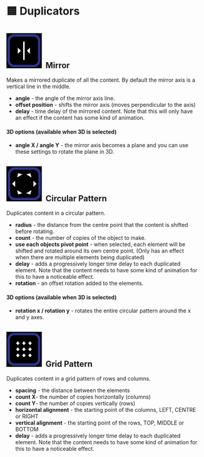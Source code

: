 # 🟦 Duplicators

## <img src="../.gitbook/assets/image (4).png" alt="" data-size="line">  Mirror

Makes a mirrored duplicate of all the content. By default the mirror axis is a vertical line in the middle.&#x20;

* **angle** - the angle of the mirror axis line.&#x20;
* **offset position** - shifts the mirror axis (moves perpendicular to the axis)&#x20;
* **delay** - time delay of the mirrored content. Note that this will only have an effect if the content has some kind of animation.&#x20;

#### 3D options (available when 3D is selected)

* **angle X / angle Y** - the mirror axis becomes a plane and you can use these settings to rotate the plane in 3D.

## <img src="../.gitbook/assets/image (5).png" alt="" data-size="line">  Circular Pattern

Duplicates content in a circular pattern.&#x20;

* **radius** - the distance from the centre point that the content is shifted before rotating.&#x20;
* **count** - the number of copies of the object to make.&#x20;
* **use each objects pivot point** - when selected, each element will be shifted and rotated around its own centre point. (Only has an effect when there are multiple elements being duplicated)
* **delay** - adds a progressively longer time delay to each duplicated element. Note that the content needs to have some kind of animation for this to have a noticeable effect.
* **rotation** - an offset rotation added to the elements.&#x20;

#### 3D options (available when 3D is selected)

* **rotation x / rotation y**  - rotates the entire circular pattern around the x and y axes.&#x20;

## <img src="../.gitbook/assets/image (6).png" alt="" data-size="line">  Grid Pattern

Duplicates content in a grid pattern of rows and columns.&#x20;

* **spacing** - the distance between the elements
* **count X**- the number of copies horizontally (columns)
* **count Y**- the number of copies vertically (rows)
* **horizontal alignment** - the starting point of the columns, LEFT, CENTRE or RIGHT
* **vertical alignment** - the starting point of the rows, TOP, MIDDLE or BOTTOM
* **delay** - adds a progressively longer time delay to each duplicated element. Note that the content needs to have some kind of animation for this to have a noticeable effect.

